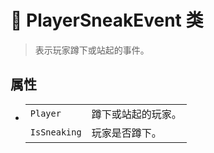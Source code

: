 # 🔖 PlayerSneakEvent 类

>表示玩家蹲下或站起的事件。

## 属性
- 
    |||
    |-|-|
    |`Player`|蹲下或站起的玩家。|
    |`IsSneaking`|玩家是否蹲下。|

